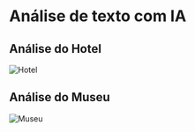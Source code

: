 # Análise de texto com IA

## Análise do Hotel
![Hotel]([https://imgur.com/gallery/71phcud](https://imgur.com/gallery/71phcud)https://imgur.com/gallery/71phcud)

## Análise do Museu 
![Museu]([https://imgur.com/a/mr1FSnQ](https://imgur.com/Wu9Bx3N)https://imgur.com/Wu9Bx3N)

